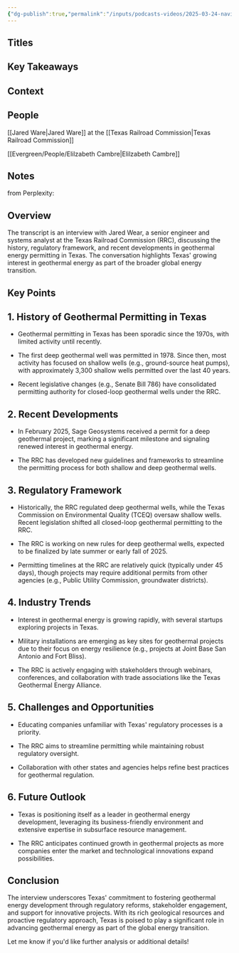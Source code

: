```yaml
---
{"dg-publish":true,"permalink":"/inputs/podcasts-videos/2025-03-24-navigating-geothermal-permitting-in-texas-with-the-texas-railroad-commission-geothermal-unleashed/","tags":["podcast_notes"]}
---
```


## Titles


## Key Takeaways


## Context



## People
[[Jared Ware\|Jared Ware]] at the [[Texas Railroad Commission\|Texas Railroad Commission]]

[[Evergreen/People/Elilzabeth Cambre\|Elilzabeth Cambre]]

## Notes
from Perplexity:

## **Overview**

The transcript is an interview with Jared Wear, a senior engineer and systems analyst at the Texas Railroad Commission (RRC), discussing the history, regulatory framework, and recent developments in geothermal energy permitting in Texas. The conversation highlights Texas' growing interest in geothermal energy as part of the broader global energy transition.

## **Key Points**

## **1. History of Geothermal Permitting in Texas**

- Geothermal permitting in Texas has been sporadic since the 1970s, with limited activity until recently.
    
- The first deep geothermal well was permitted in 1978. Since then, most activity has focused on shallow wells (e.g., ground-source heat pumps), with approximately 3,300 shallow wells permitted over the last 40 years.
    
- Recent legislative changes (e.g., Senate Bill 786) have consolidated permitting authority for closed-loop geothermal wells under the RRC.
    

## **2. Recent Developments**

- In February 2025, Sage Geosystems received a permit for a deep geothermal project, marking a significant milestone and signaling renewed interest in geothermal energy.
    
- The RRC has developed new guidelines and frameworks to streamline the permitting process for both shallow and deep geothermal wells.
    

## **3. Regulatory Framework**

- Historically, the RRC regulated deep geothermal wells, while the Texas Commission on Environmental Quality (TCEQ) oversaw shallow wells. Recent legislation shifted all closed-loop geothermal permitting to the RRC.
    
- The RRC is working on new rules for deep geothermal wells, expected to be finalized by late summer or early fall of 2025.
    
- Permitting timelines at the RRC are relatively quick (typically under 45 days), though projects may require additional permits from other agencies (e.g., Public Utility Commission, groundwater districts).
    

## **4. Industry Trends**

- Interest in geothermal energy is growing rapidly, with several startups exploring projects in Texas.
    
- Military installations are emerging as key sites for geothermal projects due to their focus on energy resilience (e.g., projects at Joint Base San Antonio and Fort Bliss).
    
- The RRC is actively engaging with stakeholders through webinars, conferences, and collaboration with trade associations like the Texas Geothermal Energy Alliance.
    

## **5. Challenges and Opportunities**

- Educating companies unfamiliar with Texas' regulatory processes is a priority.
    
- The RRC aims to streamline permitting while maintaining robust regulatory oversight.
    
- Collaboration with other states and agencies helps refine best practices for geothermal regulation.
    

## **6. Future Outlook**

- Texas is positioning itself as a leader in geothermal energy development, leveraging its business-friendly environment and extensive expertise in subsurface resource management.
    
- The RRC anticipates continued growth in geothermal projects as more companies enter the market and technological innovations expand possibilities.
    

## **Conclusion**

The interview underscores Texas' commitment to fostering geothermal energy development through regulatory reforms, stakeholder engagement, and support for innovative projects. With its rich geological resources and proactive regulatory approach, Texas is poised to play a significant role in advancing geothermal energy as part of the global energy transition.

Let me know if you'd like further analysis or additional details!